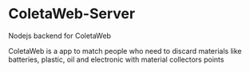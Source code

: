 # ColetaWeb-Server
Nodejs backend for ColetaWeb

ColetaWeb is a app to match people who need to discard materials like batteries, plastic, oil and electronic with material collectors points